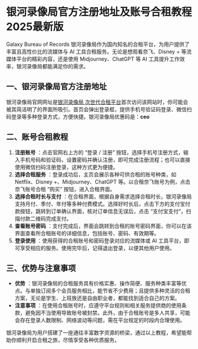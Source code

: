 # 银河录像局官方注册地址及账号合租教程2025最新版

Galaxy Bureau of Records 银河录像局作为国内知名的合租平台，为用户提供了丰富且高性价比的流媒体与 AI 工具合租服务。无论是想观看奈飞、Disney + 等流媒体平台的精彩内容，还是使用 Midjourney、ChatGPT 等 AI 工具提升工作效率，银河录像局都能满足你的需求。

## 一、银河录像局官方注册地址

银河录像局官网网址是[银河录像局 次世代合租平台](https://nf.video/Y7SG6)首次访问该网站时，你可能会被其简洁明了的界面所吸引。首页会弹出登录框，提供手机号验证码登录、微信扫码登录等多种登录方式，方便快捷。银河录像局优惠码是：**ceo**

## 二、账号合租教程

1. **注册账号** ：点击官网右上方的 “登录 / 注册” 按钮，选择手机号注册方式，输入手机号码和验证码，设置密码并确认注册，即可完成注册流程；也可以直接使用微信扫码注册登录，这种方式更为便捷。
2. **选择合租服务** ：登录成功后，主页会展示各种可供合租的账号种类，如 Netflix、Disney +、Midjourney、ChatGPT 等。以合租奈飞账号为例，点击奈飞账号合租 “购买” 按钮，进入合租界面。
3. **选择合租时长与支付** ：在合租界面，根据自身需求选择合租时长，银河录像局支持月付、季付、年付等多种付费模式。选择好时长后，点击下方的支付宝付款按钮，跳转到订单确认界面，核对订单信息无误后，点击 “支付宝支付”，扫描付款二维码完成支付。
4. **查看账号密码** ：支付完成后，界面会跳转到合租的账号密码界面，你可以在该界面查看所合租账号的详细信息，包括账号、密码、有效期等。
5. **登录使用** ：使用获得的合租账号和密码登录对应的流媒体或 AI 工具平台，即可享受相应的服务。使用完毕后，记得退出登录，以便其他用户使用。

## 三、优势与注意事项

- **优势** ：银河录像局的合租服务具有价格实惠、操作简便、服务种类丰富等优点。与单独订阅多个会员服务相比，能节省不少费用；且提供多种灵活的合租方案，无论是学生、上班族还是自由职业者，都能找到适合自己的方案。
- **注意事项** ：在使用合租账号时，应遵守平台规则和相关服务提供商的使用条款，避免因不当使用导致账号被封禁。此外，由于合租账号是多人共享，可能会存在登录人数限制、网络波动等问题，需在平台规定的时段内合理使用。

银河录像局为用户搭建了一座通往丰富数字资源的桥梁，通过以上教程，希望能帮助你顺利开启合租之旅，尽情享受各种优质服务。
